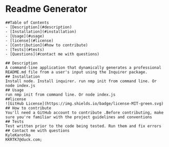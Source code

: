# Readme Generator

    ##Table of Contents 
    - [Description](#description)
    - [Installation](#installation)
    - [Usage](#usage)
    - [license](#license)
    - [Contribution](#how to contribute)
    - [Tests](#tests)
    - [Questions](#contact me with questions)

    ## Description
    A command-line application that dynamically generates a professional README.md file from a user's input using the Inquirer package.
    ## Installation
    Install node. Install inquirer. run nmp init from command line. Or node index.js
    ## Usage
    run nmp init from command line. Or node index.js
    ##license
    ![GitHub License](https://img.shields.io/badge/license-MIT-green.svg)
    ## How to contribute
    You'll need a GitHub account to contribute .Before contributing, make sure you're familiar with the project guidelines and conventions
    ## Tests
    Test written prior to the code being tested. Run them and fix errors
    ## Contact me with questions
    KyleKarotko
    KKRTK7@duck.com;
    